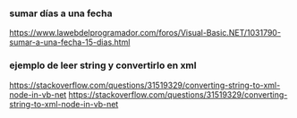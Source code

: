 

### sumar días a una fecha
https://www.lawebdelprogramador.com/foros/Visual-Basic.NET/1031790-sumar-a-una-fecha-15-dias.html



### ejemplo de leer string y convertirlo en xml
https://stackoverflow.com/questions/31519329/converting-string-to-xml-node-in-vb-net
https://stackoverflow.com/questions/31519329/converting-string-to-xml-node-in-vb-net